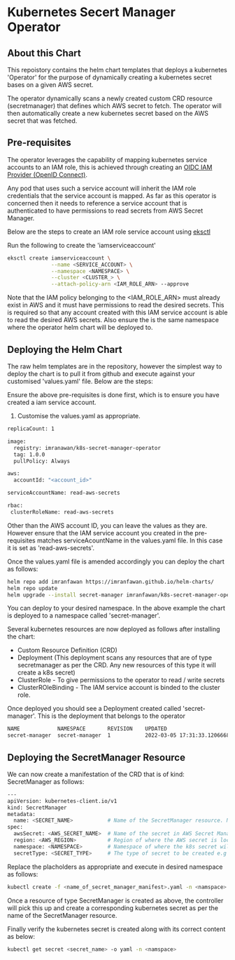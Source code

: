 
# Kubernetes Secert Manager Operator

## About this Chart

This repoistory contains the helm chart templates that deploys a kubernetes 'Operator' for the purpose of dynamically creating a kubernetes secret bases on a given AWS secret.

The operator dynamically scans a newly created custom CRD resource (secretmanager) that defines
which AWS secret to fetch. The operator will then automatically create a new kubernetes secret based on the AWS secret that was fetched.

## Pre-requisites

The operator leverages the capability of mapping kubernetes service accounts to an IAM role, this is achieved through creating an [OIDC IAM Provider (OpenID Connect)](https://docs.aws.amazon.com/eks/latest/userguide/enable-iam-roles-for-service-accounts.html). 

Any pod that uses such a service account will inherit the IAM role credentials that the service account is mapped. As far as this operator is concerned then it needs to reference a service account that is authenticated to have permissions to read secrets from AWS Secret Manager. 

Below are the steps to create an IAM role service account using [eksctl](https://docs.aws.amazon.com/eks/latest/userguide/eksctl.html)

Run the following to create the 'iamserviceaccount'

```bash
eksctl create iamserviceaccount \
              --name <SERVICE_ACCOUNT> \
              --namespace <NAMESPACE> \
              --cluster <CLUSTER_> \
              --attach-policy-arn <IAM_ROLE_ARN> --approve 
```

Note that the IAM policy belonging to the <IAM_ROLE_ARN> must already exist in AWS and it must have permissions to read the desired secrets. This is required so that any account created with this IAM service account is able to read the desired AWS secrets. Also ensure the <NAMESPACE> is the same namespace where the operator helm chart will be deployed to.


## Deploying the Helm Chart

The raw helm templates are in the repository, however the simplest way to deploy the chart is to pull it from github and execute against your customised 'values.yaml' file. Below are the steps: 

Ensure the above pre-requisites is done first, which is to ensure you have created a iam service account.

1) Customise the values.yaml as appropriate.

```bash
replicaCount: 1

image:
  registry: imranawan/k8s-secret-manager-operator
  tag: 1.0.0
  pullPolicy: Always

aws:
  accountId: "<account_id>"

serviceAccountName: read-aws-secrets

rbac:
 clusterRoleName: read-aws-secrets

```

Other than the AWS account ID, you can leave the values as they are. However ensure that the IAM service account you created in the pre-requisites matches serviceAcountName in the values.yaml file. In this case it is set as 'read-aws-secrets'.

Once the values.yaml file is amended accordingly you can deploy the chart as follows:


```bash
helm repo add imranfawan https://imranfawan.github.io/helm-charts/
helm repo update
helm upgrade --install secret-manager imranfawan/k8s-secret-manager-operator --namespace secret-manager -f values.yaml
```

You can deploy to your desired namespace. In the above example the chart is deployed to a namespace called 'secret-manager'.

Several kubernetes resources are now deployed as follows after installing the chart: 

* Custom Resource Definition (CRD)
* Deployment (This deployment scans any resources that are of type secretmanager as per the CRD. Any new resources of this type it will create a k8s secret)
* ClusterRole - To give permissions to the operator to read / write secrets
* ClusterROleBinding - The IAM service account is binded to the cluster role.

Once deployed you should see a Deployment created called 'secret-manager'. This is the deployment that belongs to the operator

```bash
NAME          	NAMESPACE     	REVISION	UPDATED                                	STATUS  	CHART                            	APP VERSION
secret-manager	secret-manager	1       	2022-03-05 17:31:33.120666889 +0000 UTC	deployed	k8s-secret-manager-operator-1.0.0	1.0.0     
```

## Deploying the SecretManager Resource

We can now create a manifestation of the CRD that is of kind: SecretManager as follows:

```bash
---
apiVersion: kubernetes-client.io/v1
kind: SecretManager
metadata:
  name: <SECRET_NAME>           # Name of the SecretManager resource. Note, that the k8s secret created will also take this name.
spec:
  awsSecret: <AWS_SECRET_NAME>  # Name of the secret in AWS Secret Manager
  region: <AWS_REGION>          # Region of where the AWS secret is located e.g eu-west-2
  namespace: <NAMESPACE>        # Namespace of where the k8s secret will be created
  secretType: <SECRET_TYPE>     # The type of secret to be created e.g opaque or docker
```

Replace the placholders as appropriate and execute in desired namespace as follows: 

```bash
kubectl create -f <name_of_secret_manager_manifest>.yaml -n <namspace>
```

Once a resource of type SecretManager is created as above, the controller will pick this up and create a corresponding kubernetes secret as per the name of the SecretManager resource.

Finally verify the kubernetes secret is created along with its correct content as below:

```bash
kubectl get secret <secret_name> -o yaml -n <namspace>
```

